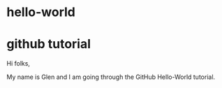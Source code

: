 # hello-world
github tutorial
================================

Hi folks,

My name is Glen and I am going through the GitHub Hello-World tutorial.
